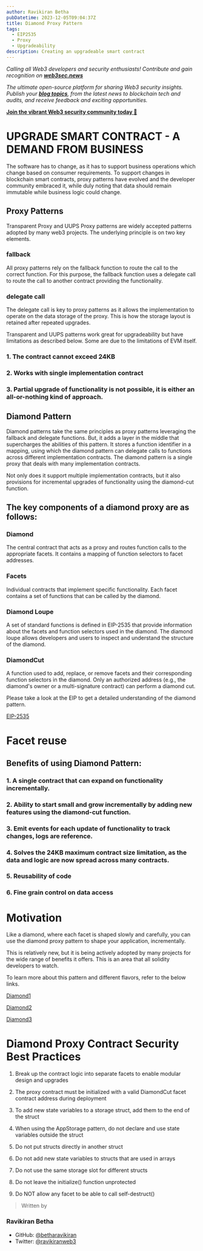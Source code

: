 ```yaml
---
author: Ravikiran Betha
pubDatetime: 2023-12-05T09:04:37Z
title: Diamond Proxy Pattern
tags:
  - EIP2535
  - Proxy
  - Upgradeability
description: Creating an upgradeable smart contract
---
```

*Calling all Web3 developers and security enthusiasts! Contribute and gain recognition on **[web3sec.news](https://web3sec.news/)***

*The ultimate open-source platform for sharing Web3 security insights. Publish your **[blog topics](https://github.com/Web3secNews/blog)**, from the latest news to blockchain tech and audits, and receive feedback and exciting opportunities.*

**[Join the vibrant Web3 security community today 🤝](https://discord.com/invite/CseAxvtrZ3)**

# UPGRADE SMART CONTRACT - A DEMAND FROM BUSINESS
The software has to change, as it has to support business operations which change based on consumer requirements. To support changes in blockchain smart contracts, proxy patterns have evolved and the developer community embraced it, while duly noting that data should remain immutable while business logic could change.

## Proxy Patterns
Transparent Proxy and UUPS Proxy patterns are widely accepted patterns adopted by many web3 projects. The underlying principle is on two key elements.

### fallback
All proxy patterns rely on the fallback function to route the call to the correct function. For this purpose, the fallback function uses a delegate call to route the call to another contract providing the functionality.

### delegate call
The delegate call is key to proxy patterns as it allows the implementation to operate on the data storage of the proxy. This is how the storage layout is retained after repeated upgrades.

Transparent and UUPS patterns work great for upgradeability but have limitations as described below. Some are due to the limitations of EVM itself.

### 1. The contract cannot exceed 24KB

### 2. Works with single implementation contract

### 3. Partial upgrade of functionality is not possible, it is either an all-or-nothing kind of approach.

## Diamond Pattern

Diamond patterns take the same principles as proxy patterns leveraging the fallback and delegate functions. But, it adds a layer in the middle that supercharges the abilities of this pattern. It stores a function identifier in a mapping, using which the diamond pattern can delegate calls to functions across different implementation contracts. The diamond pattern is a single proxy that deals with many implementation contracts.

Not only does it support multiple implementation contracts, but it also provisions for incremental upgrades of functionality using the diamond-cut function.

## The key components of a diamond proxy are as follows:

### Diamond
The central contract that acts as a proxy and routes function calls to the appropriate facets. It contains a mapping of function selectors to facet addresses.

### Facets
Individual contracts that implement specific functionality. Each facet contains a set of functions that can be called by the diamond.

### Diamond Loupe
A set of standard functions is defined in EIP-2535 that provide information about the facets and function selectors used in the diamond. The diamond loupe allows developers and users to inspect and understand the structure of the diamond.

### DiamondCut
A function used to add, replace, or remove facets and their corresponding function selectors in the diamond. Only an authorized address (e.g., the diamond's owner or a multi-signature contract) can perform a diamond cut.

Please take a look at the EIP to get a detailed understanding of the diamond pattern.

[EIP-2535](https://eips.ethereum.org/EIPS/eip-2535)

# Facet reuse

## Benefits of using Diamond Pattern:

### 1. A single contract that can expand on functionality incrementally.

### 2. Ability to start small and grow incrementally by adding new features using the diamond-cut function.

### 3. Emit events for each update of functionality to track changes, logs are reference.

### 4. Solves the 24KB maximum contract size limitation, as the data and logic are now spread across many contracts.

### 5. Reusability of code

### 6. Fine grain control on data access

# Motivation

Like a diamond, where each facet is shaped slowly and carefully, you can use the diamond proxy pattern to shape your application, incrementally.

This is relatively new, but it is being actively adopted by many projects for the wide range of benefits it offers. This is an area that all solidity developers to watch.

To learn more about this pattern and different flavors, refer to the below links.

[Diamond1](https://github.com/mudgen/diamond-1-hardhat)

[Diamond2](https://github.com/mudgen/diamond-2-hardhat)

[Diamond3](https://github.com/mudgen/diamond-3-hardhat)

# Diamond Proxy Contract Security Best Practices

1. Break up the contract logic into separate facets to enable modular design and upgrades

2. The proxy contract must be initialized with a valid DiamondCut facet contract address during deployment

3. To add new state variables to a storage struct, add them to the end of the struct

4. When using the AppStorage pattern, do not declare and use state variables outside the struct

5. Do not put structs directly in another struct

6. Do not add new state variables to structs that are used in arrays

7. Do not use the same storage slot for different structs

8. Do not leave the initialize() function unprotected

9. Do NOT allow any facet to be able to call self-destruct()


> Written by

### Ravikiran Betha
- GitHub: [@betharavikiran](https://github.com/betharavikiran)
- Twitter: [@ravikiranweb3](https://twitter.com/ravikiranweb3)
